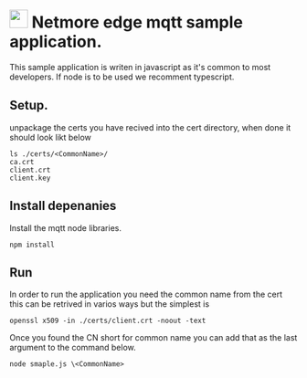 # <img src="https://github.com/netmoregroup/netmore-installer/blob/develop/src/assets/netmore-sheld.svg" width="32"/> Netmore edge mqtt sample application.

This sample application is writen in javascript as it's common 
to most developers. If node is to be used we recomment typescript.

## Setup.
unpackage the certs you have recived into the cert directory, when done it should look
likt below

    ls ./certs/<CommonName>/
    ca.crt  
    client.crt
    client.key

## Install depenanies
Install the mqtt node libraries.

    npm install

## Run
In order to run the application you need the common name from the cert
this can be retrived in varios ways but the simplest is 

    openssl x509 -in ./certs/client.crt -noout -text

Once you found the CN short for common name you can add that as the last 
argument to the command below.

    node smaple.js \<CommonName>
